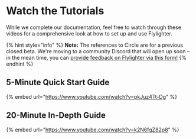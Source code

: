 # Watch the Tutorials

While we complete our documentation, feel free to watch through these videos for a comprehensive look at how to set up and use Flylighter.

{% hint style="info" %}
**Note:** The references to Circle are for a previous closed beta. We're moving to a community Discord that will open up soon – in the mean time, you can [provide feedback on Flylighter via this form!](https://feedback.flylighter.com)
{% endhint %}

## 5-Minute Quick Start Guide

{% embed url="https://www.youtube.com/watch?v=pkJuz4Tt-Dg" %}

## 20-Minute In-Depth Guide

{% embed url="https://www.youtube.com/watch?v=k2N6fgZ82p8" %}
